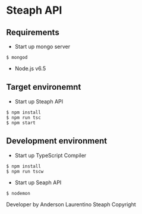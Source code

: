 ﻿# Steaph API

## Requirements

* Start up mongo server
```
$ mongod
```
* Node.js v6.5

## Target environemnt

* Start up Steaph API
```
$ npm install
$ npm run tsc
$ npm start
```

## Development environment

* Start up TypeScript Compiler
```
$ npm install
$ npm run tscw
```

* Start up Seaph API
```
$ nodemon
```

Developer by Anderson Laurentino
Steaph Copyright